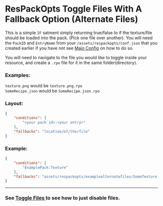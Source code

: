 # ResPackOpts Toggle Files With A Fallback Option (Alternate Files)

This is a simple `IF` satment simply returning true/false to if the texture/file should be loaded into the pack. (Pick one file over another). You will need the `PackID` and `EntryName` from your `/assets/respackopts/conf.json` that you created earlier if you have not see [Main Config](https://github.com/Network-For-Gamers/resourcepackoptsdocs/blob/main/MainConfig.md) on how to do so.
<br>

You will need to navigate to the file you would like to toggle inside your resource, and create a `.rpo` file for it in the same folder(directory).
<br>

### Examples:
`texture.png` would be `texture.png.rpo`<br>
`SomeRecipe.json` would be `SomeRecipe.json.rpo`
<br>

### Layout:
```json
{
    "conditions": [
        "<your pack id>:<your entry>"
    ],
    "fallbacks": "location/of/the/file"
}
```
### Example:
```json
{
    "conditions": [
        "ExamplePack:Texture"
    ],
    "fallbacks": "assets/respackopts/examplealternatefiles/SomeTexture.json"
}
```
---

### See [Toggle Files ](https://github.com/Network-For-Gamers/resourcepackoptsdocs/blob/main/ToggleFiles.md) to see how to just disable files.
